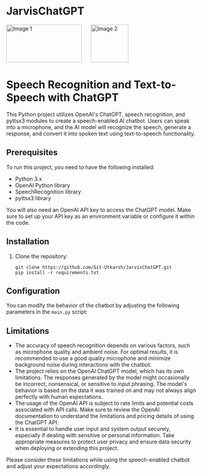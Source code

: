 # JarvisChatGPT 
<p float="left">
  <img src="https://uploads-ssl.webflow.com/5b105a0c66f2f636c7884a17/64063dbcad97bd421b437096_chatgpt.jpg" alt="Image 1" width="200" height='100'style="margin-right: 20px;">
  <img src="https://upload.wikimedia.org/wikipedia/commons/thumb/c/c3/Python-logo-notext.svg/935px-Python-logo-notext.svg.png" alt="Image 2" width="100">
</p>

# Speech Recognition and Text-to-Speech with ChatGPT

This Python project utilizes OpenAI's ChatGPT, speech recognition, and pyttsx3 modules to create a speech-enabled AI chatbot. Users can speak into a microphone, and the AI model will recognize the speech, generate a response, and convert it into spoken text using text-to-speech functionality.

## Prerequisites

To run this project, you need to have the following installed:

- Python 3.x
- OpenAI Python library
- SpeechRecognition library
- pyttsx3 library

You will also need an OpenAI API key to access the ChatGPT model. Make sure to set up your API key as an environment variable or configure it within the code.

## Installation

1. Clone the repository:

   ```shell
   git clone https://github.com/Git-Utkarsh/JarvisChatGPT.git
   pip install -r requirements.txt
## Configuration

You can modify the behavior of the chatbot by adjusting the following parameters in the `main.py` script:

## Limitations

- The accuracy of speech recognition depends on various factors, such as microphone quality and ambient noise. For optimal results, it is recommended to use a good quality microphone and minimize background noise during interactions with the chatbot.
- The project relies on the OpenAI ChatGPT model, which has its own limitations. The responses generated by the model might occasionally be incorrect, nonsensical, or sensitive to input phrasing. The model's behavior is based on the data it was trained on and may not always align perfectly with human expectations.
- The usage of the OpenAI API is subject to rate limits and potential costs associated with API calls. Make sure to review the OpenAI documentation to understand the limitations and pricing details of using the ChatGPT API.
- It is essential to handle user input and system output securely, especially if dealing with sensitive or personal information. Take appropriate measures to protect user privacy and ensure data security when deploying or extending this project.

Please consider these limitations while using the speech-enabled chatbot and adjust your expectations accordingly.

